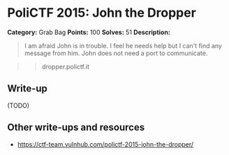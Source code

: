 # PoliCTF 2015: John the Dropper

**Category:** Grab Bag
**Points:** 100
**Solves:** 51
**Description:**

> I am afraid John is in trouble. I feel he needs help but I can't find any message from him. John does not need a port to communicate.

>> dropper.polictf.it

## Write-up

(TODO)

## Other write-ups and resources

* <https://ctf-team.vulnhub.com/polictf-2015-john-the-dropper/>
